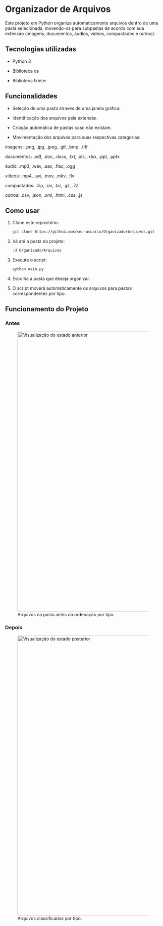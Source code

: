 # Organizador de Arquivos  

Este projeto em Python organiza automaticamente arquivos dentro de uma pasta selecionada, movendo-os para subpastas de acordo com sua extensão (imagens, documentos, áudios, vídeos, compactados e outros).

## Tecnologias utilizadas

- Python 3

- Biblioteca os

- Biblioteca tkinter

## Funcionalidades

- Seleção de uma pasta através de uma janela gráfica.

- Identificação dos arquivos pela extensão.

- Criação automática de pastas caso não existam.

- Movimentação dos arquivos para suas respectivas categorias:

imagens: .png, .jpg, .jpeg, .gif, .bmp, .tiff

documentos: .pdf, .doc, .docx, .txt, .xls, .xlsx, .ppt, .pptx

áudio: .mp3, .wav, .aac, .flac, .ogg

vídeos: .mp4, .avi, .mov, .mkv, .flv

compactados: .zip, .rar, .tar, .gz, .7z

outros: .csv, .json, .xml, .html, .css, .js

## Como usar

1. Clone este repositório:

   ```bash
   git clone https://github.com/seu-usuario/OrganizadorArquivos.git

2. Vá até a pasta do projeto:

   ```bash
   cd OrganizadorArquivos

3. Execute o script:

   ```bash
   python main.py

4. Escolha a pasta que deseja organizar.

5. O script moverá automaticamente os arquivos para pastas correspondentes por tipo.

## Funcionamento do Projeto

### Antes

<!-- markdownlint-disable MD033 -->
<figure>
    <img src="assets/Antes.png" alt="Visualização do estado anterior" width="900">
    <figcaption>Arquivos na pasta antes da ordenação por tipo.</figcaption>
</figure>
<!-- markdownlint-enable MD033 -->

### Depois

<!-- markdownlint-disable MD033 -->
   <figure>
        <img src="assets/Depois.png" alt="Visualização do estado posterior" width="900">
        <figcaption>Arquivos classificados por tipo.</figcaption>
    </figure>
</div>
<!-- markdownlint-disable MD033 -->
